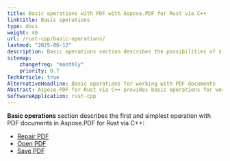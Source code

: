 ```yaml
---
title: Basic operations with PDF with Aspose.PDF for Rust via C++ 
linktitle: Basic operations
type: docs
weight: 40
url: /rust-cpp/basic-operations/
lastmod: "2025-06-12"
description: Basic operations section describes the possibilities of simplest operation with PDF documents using the Aspose.PDF for Rust.
sitemap:
    changefreq: "monthly"
    priority: 0.7
TechArticle: true
AlternativeHeadline: Basic operations for working with PDF documents
Abstract: Aspose.PDF for Rust via C++ provides basic operations for working with PDF documents, enabling developers to create, edit, and manipulate PDF files programmatically. The library supports essential functionalities such as adding text, images, and annotations, managing pages, setting document properties, and applying security features. These operations allow for flexible customization and automation of PDF workflows in Rust applications. The documentation offers comprehensive guidance and code samples to help developers efficiently perform basic PDF operations with ease.  
SoftwareApplication: rust-cpp    
---
```


**Basic operations** section describes the first and simplest operation with PDF documents in Aspose.PDF for Rust via C++:

- [Repair PDF](/pdf/rust-cpp/repair-pdf/)
- [Open PDF](/pdf/rust-cpp/open-pdf-document/)
- [Save PDF](/pdf/rust-cpp/save-pdf-document/)
